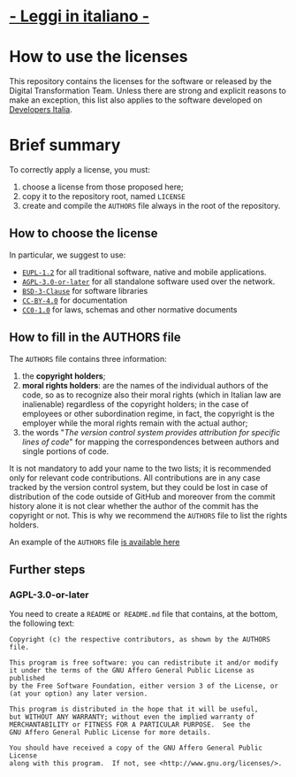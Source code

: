 # [- Leggi in italiano -](README.it.md)

# How to use the licenses

This repository contains the licenses for the software or released by the Digital Transformation Team. Unless there are strong and explicit reasons to make an exception, this list also applies to the software developed on [Developers Italia](https://github.com/italia).

# Brief summary

To correctly apply a license, you must:

1. choose a license from those proposed here;
2. copy it to the repository root, named `LICENSE`
3. create and compile the `AUTHORS` file always in the root of the repository.

## How to choose the license

In particular, we suggest to use:

- [`EUPL-1.2`](EUPL-1.2) for all traditional software, native and mobile applications.
- [`AGPL-3.0-or-later`](AGPL-3.0-or-later) for all standalone software used over the network.
- [`BSD-3-Clause`](BSD-3-Clause) for software libraries
- [`CC-BY-4.0`](CC-BY-4.0) for documentation
- [`CC0-1.0`](CC0-1.0) for laws, schemas and other normative documents

## How to fill in the AUTHORS file

The `AUTHORS` file contains three information:

1. the **copyright holders**;
2. **moral rights holders**: are the names of the individual authors of the code, so as to recognize also their moral rights (which in Italian law are inalienable) regardless of the copyright holders; in the case of employees or other subordination regime, in fact, the copyright is the employer while the moral rights remain with the actual author;
3. the words "*The version control system provides attribution for specific lines of code*" for mapping the correspondences between authors and single portions of code.

It is not mandatory to add your name to the two lists; it is recommended only for relevant code contributions. All contributions are in any case tracked by the version control system, but they could be lost in case of distribution of the code outside of GitHub and moreover from the commit history alone it is not clear whether the author of the commit has the copyright or not. This is why we recommend the `AUTHORS` file to list the rights holders.

An example of the `AUTHORS` file [is available here](AUTHORS)

## Further steps

### AGPL-3.0-or-later
You need to create a `README` or` README.md` file that contains, at the bottom, the following text:

```
Copyright (c) the respective contributors, as shown by the AUTHORS file.

This program is free software: you can redistribute it and/or modify
it under the terms of the GNU Affero General Public License as published
by the Free Software Foundation, either version 3 of the License, or
(at your option) any later version.

This program is distributed in the hope that it will be useful,
but WITHOUT ANY WARRANTY; without even the implied warranty of
MERCHANTABILITY or FITNESS FOR A PARTICULAR PURPOSE.  See the
GNU Affero General Public License for more details.

You should have received a copy of the GNU Affero General Public License
along with this program.  If not, see <http://www.gnu.org/licenses/>.
```
